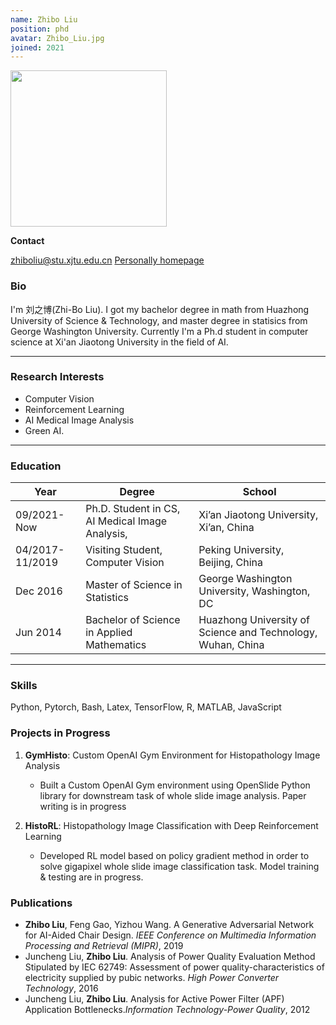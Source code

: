 ```yaml
---
name: Zhibo Liu
position: phd
avatar: Zhibo_Liu.jpg
joined: 2021
---
```


<img width="250" src="{{site.baseurl}}/images/people/{{page.avatar}}" data-action="zoom">

**Contact**

<i class="fa fa-envelope-o"></i> <zhiboliu@stu.xjtu.edu.cn>
<i class="fa fa-home"></i> [Personally homepage](http://zhibo-liu.com/)
<br>



### Bio

I'm 刘之博(Zhi-Bo Liu). I got my bachelor degree in math from Huazhong University of Science & Technology, and master degree in statisics from George Washington University. Currently I'm a Ph.d student in computer science at Xi'an Jiaotong University in the field of AI.

<hr>

### Research Interests
- Computer Vision
- Reinforcement Learning
- AI Medical Image Analysis
- Green AI.


<hr>

### Education

|Year|Degree|School|
|------|------|------|
|09/2021-Now |Ph.D. Student in CS, AI Medical Image Analysis,|Xi’an Jiaotong University, Xi’an, China|
|04/2017-11/2019|Visiting Student, Computer Vision|Peking University, Beijing, China|
|Dec 2016|Master of Science in Statistics|George Washington University, Washington, DC|
|Jun 2014|Bachelor of Science in Applied Mathematics|Huazhong University of Science and Technology, Wuhan, China|

<hr>

### Skills

Python, Pytorch, Bash, Latex, TensorFlow, R, MATLAB, JavaScript

### Projects in Progress

1. **GymHisto**: Custom OpenAI Gym Environment for Histopathology Image Analysis
    - Built a Custom OpenAI Gym environment using OpenSlide Python library for downstream task of whole slide image
    analysis. Paper writing is in progress

2. **HistoRL**: Histopathology Image Classification with Deep Reinforcement Learning
    - Developed RL model based on policy gradient method in order to solve gigapixel whole slide image classification task.
    Model training & testing are in progress.

### Publications
- **Zhibo Liu**, Feng Gao, Yizhou Wang. A Generative Adversarial Network for AI-Aided Chair Design. _IEEE Conference on Multimedia Information Processing and Retrieval (MIPR)_, 2019
- Juncheng Liu, **Zhibo Liu**. Analysis of Power Quality Evaluation Method Stipulated by IEC 62749: Assessment of power quality-characteristics of electricity supplied by pubic networks. _High Power Converter Technology_, 2016
- Juncheng Liu, **Zhibo Liu**. Analysis for Active Power Filter (APF) Application Bottlenecks._Information Technology-Power Quality_, 2012





